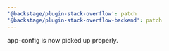 ```yaml
---
'@backstage/plugin-stack-overflow': patch
'@backstage/plugin-stack-overflow-backend': patch
---
```


app-config is now picked up properly.
